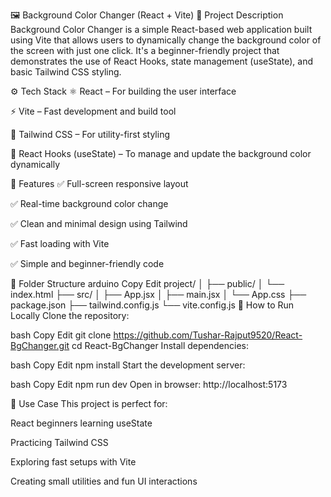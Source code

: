 🖼️ Background Color Changer (React + Vite)
🔷 Project Description
Background Color Changer is a simple React-based web application built using Vite that allows users to dynamically change the background color of the screen with just one click. It's a beginner-friendly project that demonstrates the use of React Hooks, state management (useState), and basic Tailwind CSS styling.

⚙️ Tech Stack
⚛️ React – For building the user interface

⚡ Vite – Fast development and build tool

🎨 Tailwind CSS – For utility-first styling

🧠 React Hooks (useState) – To manage and update the background color dynamically

🚀 Features
✅ Full-screen responsive layout

✅ Real-time background color change

✅ Clean and minimal design using Tailwind

✅ Fast loading with Vite

✅ Simple and beginner-friendly code

📁 Folder Structure
arduino
Copy
Edit
project/
│
├── public/
│   └── index.html
├── src/
│   ├── App.jsx
│   ├── main.jsx
│   └── App.css
├── package.json
├── tailwind.config.js
└── vite.config.js
🧪 How to Run Locally
Clone the repository:

bash
Copy
Edit
git clone https://github.com/Tushar-Rajput9520/React-BgChanger.git
cd React-BgChanger
Install dependencies:

bash
Copy
Edit
npm install
Start the development server:

bash
Copy
Edit
npm run dev
Open in browser: http://localhost:5173

📌 Use Case
This project is perfect for:

React beginners learning useState

Practicing Tailwind CSS

Exploring fast setups with Vite

Creating small utilities and fun UI interactions
